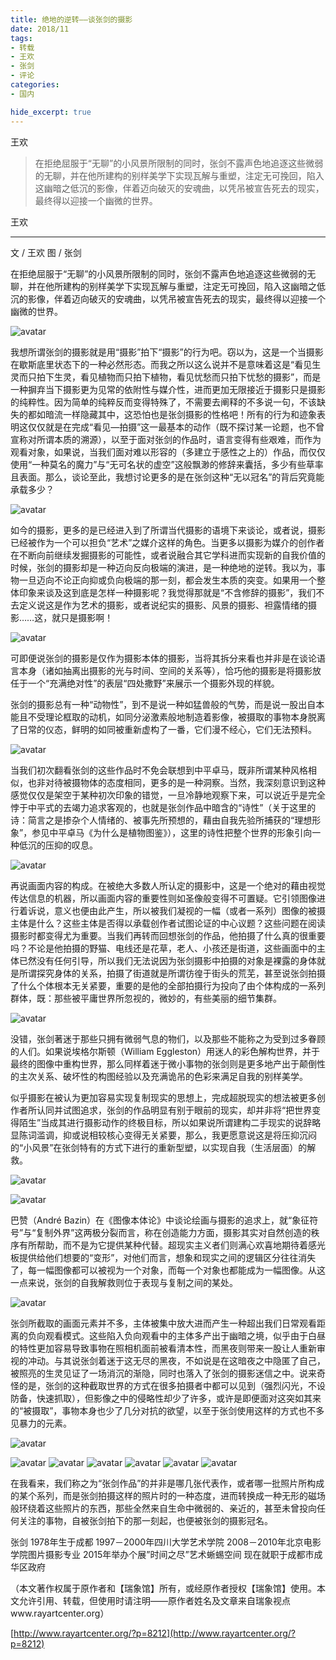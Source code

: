 ```yaml
---
title: 绝地的逆转——谈张剑的摄影
date: 2018/11
tags:
- 转载
- 王欢
- 张剑
- 评论
categories:
- 国内

hide_excerpt: true
---
```


王欢

> 在拒绝屈服于“无聊”的小风景所限制的同时，张剑不露声色地追逐这些微弱的无聊，并在他所建构的别样美学下实现瓦解与重塑，注定无可挽回，陷入这幽暗之低沉的影像，伴着迈向破灭的安魂曲，以凭吊被宣告死去的现实，最终得以迎接一个幽微的世界。

<!--more-->

王欢

---


文 / 王欢  图 / 张剑

在拒绝屈服于“无聊”的小风景所限制的同时，张剑不露声色地追逐这些微弱的无聊，并在他所建构的别样美学下实现瓦解与重塑，注定无可挽回，陷入这幽暗之低沉的影像，伴着迈向破灭的安魂曲，以凭吊被宣告死去的现实，最终得以迎接一个幽微的世界。


![avatar](/images/0004/p28007164.jpg)



我想所谓张剑的摄影就是用“摄影”拍下“摄影”的行为吧。窃以为，这是一个当摄影在歇斯底里状态下的一种必然形态。而我之所以这么说并不是意味着这是“看见生灵而只拍下生灵，看见植物而只拍下植物，看见忧愁而只拍下忧愁的摄影”，而是一种摒弃当下摄影更为见常的依附性与媒介性，进而更加无限接近于摄影只是摄影的纯粹性。因为简单的纯粹反而变得特殊了，不需要去阐释的不多说一句，不该缺失的都如暗流一样隐藏其中，这恐怕也是张剑摄影的性格吧！所有的行为和迹象表明这仅仅就是在完成“看见—拍摄”这一最基本的动作（既不探讨某一论题，也不曾宣称对所谓本质的溯源），以至于面对张剑的作品时，语言变得有些艰难，而作为观看对象，如果说，当我们面对难以形容的（多建立于感性之上的）作品，而仅仅使用“一种莫名的魔力”与“无可名状的虚空”这般飘渺的修辞来囊括，多少有些草率且表面。那么，谈论至此，我想讨论更多的是在张剑这种“无以冠名”的背后究竟能承载多少？



![avatar](/images/0004/p28007165.jpg)



如今的摄影，更多的是已经进入到了所谓当代摄影的语境下来谈论，或者说，摄影已经被作为一个可以担负“艺术”之媒介这样的角色。当更多以摄影为媒介的创作者在不断向前继续发掘摄影的可能性，或者说融合其它学科进而实现新的自我价值的时候，张剑的摄影却是一种迈向反向极端的演进，是一种绝地的逆转。我以为，事物一旦迈向不论正向抑或负向极端的那一刻，都会发生本质的突变。如果用一个整体印象来谈及这到底是怎样一种摄影呢？我觉得那就是“不含修辞的摄影”，我们不去定义说这是作为艺术的摄影，或者说纪实的摄影、风景的摄影、袒露情绪的摄影……这，就只是摄影啊！

![avatar](/images/0004/p28007170.jpg)


可即便说张剑的摄影是仅作为摄影本体的摄影，当将其拆分来看也并非是在谈论语言本身（诸如抽离出摄影的光与时间、空间的关系等），恰巧他的摄影是将摄影放任于一个“充满绝对性”的表层“四处撒野”来展示一个摄影外现的样貌。




张剑的摄影总有一种“动物性”，到不是说一种如猛兽般的气势，而是说一股出自本能且不受理论框取的动机，如同分泌激素般地制造着影像，被摄取的事物本身脱离了日常的仪态，鲜明的如同被重新虚构了一番，它们漫不经心，它们无法预料。



![avatar](/images/0004/p28007171.jpg)



当我们初次翻看张剑的这些作品时不免会联想到中平卓马，既非所谓某种风格相似，也非对待被摄物体的态度相同，更多的是一种洞察。当然，我深刻意识到这种感觉仅仅是架空于某种初次印象的错觉，一旦冷静地观察下来，可以说近乎是完全悖于中平式的去竭力追求客观的，也就是张剑作品中暗含的“诗性”（关于这里的诗：简言之是掺杂个人情绪的、被事先所预想的，藉由自我先验所捕获的“理想形象”，参见中平卓马《为什么是植物图鉴》），这里的诗性把整个世界的形象引向一种低沉的压抑的叹息。



![avatar](/images/0004/p28007175.jpg)



再说画面内容的构成。在被绝大多数人所认定的摄影中，这是一个绝对的藉由视觉传达信息的机器，所以画面内容的重要性则如圣像般变得不可置疑。它引领图像进行着诉说，意义也便由此产生，所以被我们凝视的一幅（或者一系列）图像的被摄主体是什么？这些主体是否得以承载创作者试图论证的中心议题？这些问题在阅读摄影时都变得尤为重要。当我们再转而回想张剑的作品，他拍摄了什么真的很重要吗？不论是他拍摄的野猫、电线还是花草，老人、小孩还是街道，这些画面中的主体已然没有任何引导，所以我们无法说因为张剑摄影中拍摄的对象是裸露的身体就是所谓探究身体的关系，拍摄了街道就是所谓彷徨于街头的荒芜，甚至说张剑拍摄了什么个体根本无关紧要，重要的是他的全部拍摄行为投向了由个体构成的一系列群体，既：那些被平庸世界所忽视的，微妙的，有些美丽的细节集群。



![avatar](/images/0004/p28007177.jpg)


没错，张剑著迷于那些只拥有微弱气息的物们，以及那些不能称之为受到过多眷顾的人们。如果说埃格尔斯顿（William Eggleston）用迷人的彩色解构世界，并于最终的图像中重构世界，那么同样着迷于微小事物的张剑则是更多地产出于颠倒性的主次关系、破坏性的构图经验以及充满诡吊的色彩来满足自我的别样美学。

似乎摄影在被认为更加容易实现复制现实的思想上，完成超脱现实的想法被更多创作者所认同并试图追求，张剑的作品明显有别于眼前的现实，却并非将“把世界变得陌生”当成其进行摄影动作的终极目标，所以如果说所谓建构二手现实的说辞略显陈词滥调，抑或说相较核心变得无关紧要，那么，我更愿意说这是将压抑沉闷的“小风景”在张剑特有的方式下进行的重新型塑，以实现自我（生活层面）的解救。




![avatar](/images/0004/p28007180.jpg)

![avatar](/images/0004/p28007186.jpg)



巴赞（André Bazin）在《图像本体论》中谈论绘画与摄影的追求上，就“象征符号”与“复制外界”这两极分裂而言，称在创造能力方面，摄影其实对自然创造的秩序有所帮助，而不是为它提供某种代替。超现实主义者们则满心欢喜地期待着感光板提供给他们想要的“变形”，对他们而言，想象和现实之间的逻辑区分往往消失了，每一幅图像都可以被视为一个对象，而每一个对象也都能成为一幅图像。从这一点来说，张剑的自我解救则位于表现与复制之间的某处。



![avatar](/images/0004/p28007187.jpg)



张剑所截取的画面元素并不多，主体被集中放大进而产生一种超出我们日常观看距离的负向观看模式。这些陷入负向观看中的主体多产出于幽暗之境，似乎由于白昼的特性更加容易导致事物在照相机面前被看清本性，而黑夜则带来一股让人重新审视的冲动。与其说张剑着迷于这无尽的黑夜，不如说是在这暗夜之中隐匿了自己，被照亮的生灵见证了一场消沉的渐隐，同时也落入了张剑的摄影迷信之中。说来奇怪的是，张剑的这种截取世界的方式在很多拍摄者中都可以见到（强烈闪光，不设防备，快速抓取），但影像之中的侵略性却少了许多，或许是即便面对这突如其来的“被摄取”，事物本身也少了几分对抗的欲望，以至于张剑使用这样的方式也不多见暴力的元素。


![avatar](/images/0004/p28007204.jpg)

![avatar](/images/0004/p28007205.jpg)
![avatar](/images/0004/p28007216.jpg)
![avatar](/images/0004/p28007217.jpg)
![avatar](/images/0004/p28007218.jpg)
![avatar](/images/0004/p28007219.jpg)
![avatar](/images/0004/p28007222.jpg)


在我看来，我们称之为“张剑作品”的并非是哪几张代表作，或者哪一批照片所构成的某个系列，而是张剑拍摄这样的照片时的一种态度，进而转换成一种无形的磁场般环绕着这些照片的东西，那些全然来自生命中微弱的、亲近的，甚至未曾投向任何关注的事物，自被张剑拍下的那一刻起，也便被张剑的摄影冠名。

张剑
1978年生于成都
1997－2000年四川大学艺术学院
2008－2010年北京电影学院图片摄影专业
2015年举办个展”时间之尽”艺术蜥蜴空间
现在就职于成都市成华区政府

（本文著作权属于原作者和【瑞象馆】所有，或经原作者授权【瑞象馆】使用。本文允许引用、转载，但使用时请注明——原作者姓名及文章来自瑞象视点www.rayartcenter.org）

[http://www.rayartcenter.org/?p=8212](http://www.rayartcenter.org/?p=8212)
